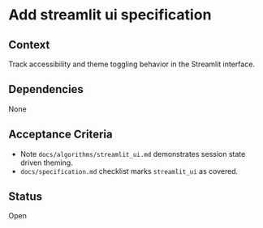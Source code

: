 # Add streamlit ui specification

## Context
Track accessibility and theme toggling behavior in the Streamlit interface.

## Dependencies
None

## Acceptance Criteria
- Note `docs/algorithms/streamlit_ui.md` demonstrates session state driven theming.
- `docs/specification.md` checklist marks `streamlit_ui` as covered.

## Status
Open
